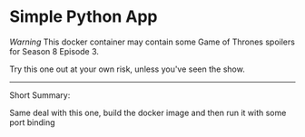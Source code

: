 # Simple Python App

*Warning* 
This docker container may contain some Game of Thrones spoilers for Season 8 Episode 3.

Try this one out at your own risk, unless you've seen the show.

---
Short Summary:

Same deal with this one, build the docker image and then run it with some port binding
